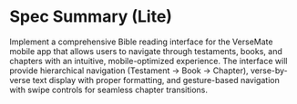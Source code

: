 # Spec Summary (Lite)

Implement a comprehensive Bible reading interface for the VerseMate mobile app that allows users to navigate through testaments, books, and chapters with an intuitive, mobile-optimized experience. The interface will provide hierarchical navigation (Testament → Book → Chapter), verse-by-verse text display with proper formatting, and gesture-based navigation with swipe controls for seamless chapter transitions.